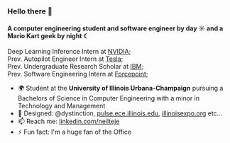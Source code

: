 ### Hello there 👋

#### A computer engineering student and software engineer by day ☼ and a Mario Kart geek by night ☾

Deep Learning Inference Intern at [NVIDIA](https://docs.nvidia.com/tensorrt/index.html);<br>
Prev. Autopilot Engineer Intern at [Tesla](https://tesla.com/ai);<br>
Prev. Undergraduate Research Scholar at [IBM](https://discoveryacceleratorinstitute.grainger.illinois.edu/);<br>
Prev. Software Engineering Intern at [Forcepoint](https://www.forcepoint.com/);<br>

- 🌍 Student at the **University of Illinois Urbana-Champaign** pursuing a Bachelors of Science in Computer Engineering with a minor in Technology and Management
- 💅 Designed: @dystinction, [pulse.ece.illinois.edu](https://pulse.ece.illinois.edu/), [illinoisexpo.org](http://illinoisexpo.org/) etc…
- 📫 Reach me: [linkedin.com/neilteje](https://www.linkedin.com/in/neilteje/)
- ⚡️ Fun fact: I'm a huge fan of the Office
